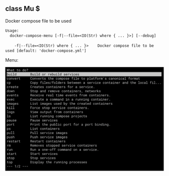class Mu $
----------

Docker compose file to be used

```
Usage:
  docker-compose-menu [-f|--file=<IO(Str) where { ... }>] [--debug]

    -f|--file=<IO(Str) where { ... }>    Docker compose file to be used [default: 'docker-compose.yml']
```

Menu:

![first page menu](img/menu.png)
